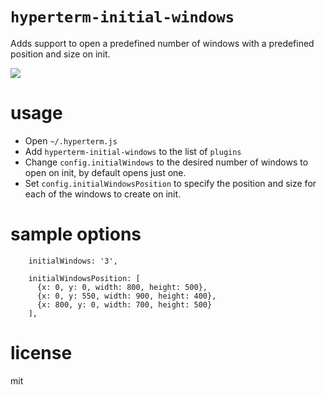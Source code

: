# `hyperterm-initial-windows`

Adds support to open a predefined number of windows with a predefined position and size on init.

![](https://raw.githubusercontent.com/wiki/pekastel/hyperterm-initial-windows/hyperterm-initial-windows.gif)

# usage

- Open `~/.hyperterm.js`
- Add `hyperterm-initial-windows` to the list of `plugins`
- Change `config.initialWindows` to the desired number of windows to open on init, by default opens just one.
- Set `config.initialWindowsPosition` to specify the position and size for each of the windows to create on init.

# sample options

```
    initialWindows: '3', 

    initialWindowsPosition: [
      {x: 0, y: 0, width: 800, height: 500},
      {x: 0, y: 550, width: 900, height: 400},
      {x: 800, y: 0, width: 700, height: 500}
    ],
```

# license

mit

